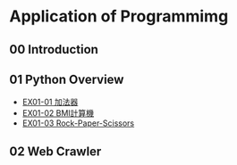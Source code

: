 # Application of Programmimg

## 00 Introduction

## 01 Python Overview

- [EX01-01 加法器](EX01_01_加法器.ipynb)
- [EX01-02 BMI計算機](EX01_02_BMI_計算.ipynb)
- [EX01-03 Rock-Paper-Scissors](EX01-03_Rock-Paper-Scissors.ipynb)
  
## 02 Web Crawler
